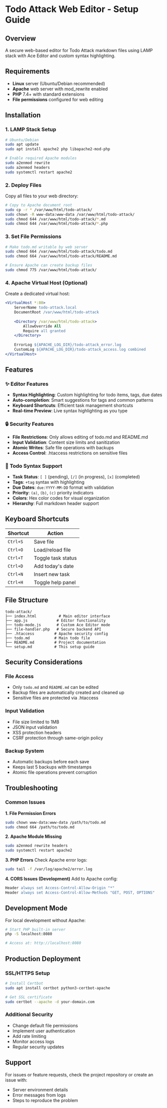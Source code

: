 # Todo Attack Web Editor - Setup Guide

## Overview
A secure web-based editor for Todo Attack markdown files using LAMP stack with Ace Editor and custom syntax highlighting.

## Requirements
- **Linux** server (Ubuntu/Debian recommended)
- **Apache** web server with mod_rewrite enabled
- **PHP** 7.4+ with standard extensions
- **File permissions** configured for web editing

## Installation

### 1. LAMP Stack Setup
```bash
# Ubuntu/Debian
sudo apt update
sudo apt install apache2 php libapache2-mod-php

# Enable required Apache modules
sudo a2enmod rewrite
sudo a2enmod headers
sudo systemctl restart apache2
```

### 2. Deploy Files
Copy all files to your web directory:
```bash
# Copy to Apache document root
sudo cp -r * /var/www/html/todo-attack/
sudo chown -R www-data:www-data /var/www/html/todo-attack/
sudo chmod 644 /var/www/html/todo-attack/*.md
sudo chmod 644 /var/www/html/todo-attack/*.php
```

### 3. Set File Permissions
```bash
# Make todo.md writable by web server
sudo chmod 664 /var/www/html/todo-attack/todo.md
sudo chmod 664 /var/www/html/todo-attack/README.md

# Ensure Apache can create backup files
sudo chmod 775 /var/www/html/todo-attack/
```

### 4. Apache Virtual Host (Optional)
Create a dedicated virtual host:
```apache
<VirtualHost *:80>
    ServerName todo-attack.local
    DocumentRoot /var/www/html/todo-attack
    
    <Directory /var/www/html/todo-attack>
        AllowOverride All
        Require all granted
    </Directory>
    
    ErrorLog ${APACHE_LOG_DIR}/todo-attack_error.log
    CustomLog ${APACHE_LOG_DIR}/todo-attack_access.log combined
</VirtualHost>
```

## Features

### ✨ **Editor Features**
- **Syntax Highlighting**: Custom highlighting for todo items, tags, due dates
- **Auto-completion**: Smart suggestions for tags and common patterns
- **Keyboard Shortcuts**: Efficient task management shortcuts
- **Real-time Preview**: Live syntax highlighting as you type

### 🔒 **Security Features**
- **File Restrictions**: Only allows editing of todo.md and README.md
- **Input Validation**: Content size limits and sanitization
- **Atomic Writes**: Safe file operations with backups
- **Access Control**: .htaccess restrictions on sensitive files

### 📝 **Todo Syntax Support**
- **Task Status**: `[ ]` (pending), `[/]` (in progress), `[x]` (completed)
- **Tags**: `+tag` syntax with highlighting
- **Due Dates**: `due:YYYY-MM-DD` format with validation
- **Priority**: `(a)`, `(b)`, `(c)` priority indicators
- **Colors**: Hex color codes for visual organization
- **Hierarchy**: Full markdown header support

## Keyboard Shortcuts

| Shortcut | Action |
|----------|--------|
| `Ctrl+S` | Save file |
| `Ctrl+O` | Load/reload file |
| `Ctrl+T` | Toggle task status |
| `Ctrl+D` | Add today's date |
| `Ctrl+N` | Insert new task |
| `Ctrl+H` | Toggle help panel |

## File Structure
```
todo-attack/
├── index.html          # Main editor interface
├── app.js             # Editor functionality
├── todo-mode.js       # Custom Ace Editor mode
├── file-handler.php   # Secure backend API
├── .htaccess         # Apache security config
├── todo.md           # Main todo file
├── README.md         # Project documentation
└── setup.md          # This setup guide
```

## Security Considerations

### File Access
- Only `todo.md` and `README.md` can be edited
- Backup files are automatically created and cleaned up
- Sensitive files are protected via .htaccess

### Input Validation
- File size limited to 1MB
- JSON input validation
- XSS protection headers
- CSRF protection through same-origin policy

### Backup System
- Automatic backups before each save
- Keeps last 5 backups with timestamps
- Atomic file operations prevent corruption

## Troubleshooting

### Common Issues

**1. File Permission Errors**
```bash
sudo chown www-data:www-data /path/to/todo.md
sudo chmod 664 /path/to/todo.md
```

**2. Apache Module Missing**
```bash
sudo a2enmod rewrite headers
sudo systemctl restart apache2
```

**3. PHP Errors**
Check Apache error logs:
```bash
sudo tail -f /var/log/apache2/error.log
```

**4. CORS Issues (Development)**
Add to Apache config:
```apache
Header always set Access-Control-Allow-Origin "*"
Header always set Access-Control-Allow-Methods "GET, POST, OPTIONS"
```

## Development Mode

For local development without Apache:
```bash
# Start PHP built-in server
php -S localhost:8080

# Access at: http://localhost:8080
```

## Production Deployment

### SSL/HTTPS Setup
```bash
# Install Certbot
sudo apt install certbot python3-certbot-apache

# Get SSL certificate
sudo certbot --apache -d your-domain.com
```

### Additional Security
- Change default file permissions
- Implement user authentication
- Add rate limiting
- Monitor access logs
- Regular security updates

## Support

For issues or feature requests, check the project repository or create an issue with:
- Server environment details
- Error messages from logs
- Steps to reproduce the problem
